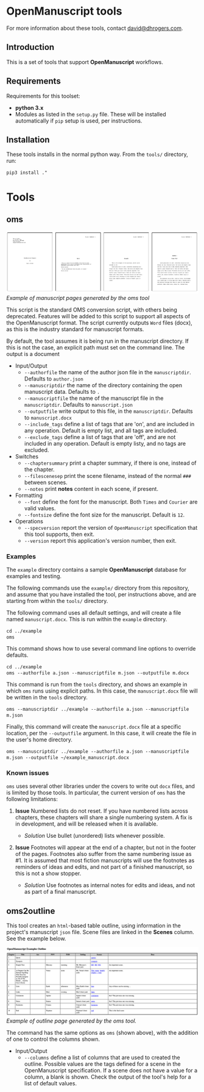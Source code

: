 # OpenManuscript tools

For more information about these tools, contact david@dhrogers.com.

## Introduction

This is a set of tools that support **OpenManuscript** workflows.

## Requirements

Requirements for this toolset:

- **python 3.x**
- Modules as listed in the ``setup.py`` file. These will be installed
  automatically if ``pip`` setup is used, per instructions.


## Installation 

These tools installs in the normal python way. From the `tools/` directory, run:

```
pip3 install ."
```

# Tools

## oms

![Page One](../img/pages.png)
*Example of manuscript pages generated by the oms tool*

This script is the standard OMS conversion script, with others being deprecated. 
Features will be added to this script to support all aspects of the OpenManuscript format. The script currently outputs ``Word`` files (docx), as this is the industry standard for manuscript formats.

By default, the tool assumes it is being run in the manuscript directory. If
this is not the case, an explicit path must set on the command line. The output is a document



- Input/Output
	- ``--authorfile`` the name of the author json file in the ``manuscriptdir``. Defaults to ``author.json``
	- ``--manuscriptdir`` the name of the directory containing the open manuscript data. Defaults to ``.``
	- ``--manuscriptfile`` the name of the manuscript file in the ``manuscriptdir``. Defaults to ``manuscript.json``
	- ``--outputfile`` write output to this file, in the ``manuscriptdir``. Defaults to ``manuscript.docx``
	- ``--include_tags`` define a list of tags that are 'on', and are included in any operation. Default is empty list, and all tags are included. 
	- ``--exclude_tags`` define a list of tags that are 'off', and are not included in any operation. Default is empty listy, and no tags are excluded.
- Switches
	- ``--chaptersummary`` print a chapter summary, if there is one, instead of the chapter.
	- ``--filescenesep`` print the scene filename, instead of the normal ``###`` between scenes.
	- ``--notes`` print **notes** content in each scene, if present.
- Formatting
	- ``--font`` define the font for the manuscript. Both ``Times`` and ``Courier`` are valid values.
	- ``--fontsize`` define the font size for the manuscript. Default is ``12``.
- Operations
	- ``--specversion`` report the version of ``OpenManuscript`` specification
      that this tool supports, then exit.
	- ``--version`` report this application's version number, then exit.


### Examples

The `example` directory contains a sample **OpenManuscript** database for examples
and testing.

The following commands use the `example/` directory from this repository, and assume 
that you have installed the tool, per instructions above, and are starting from 
within the `tools/` directory. 

The following command uses all default settings, and will create a file named `manuscript.docx`. 
This is run within the `example` directory.

```
cd ../example
oms
```

This command shows how to use several command line options to override defaults.

```
cd ../example
oms --authorfile a.json --manuscriptfile m.json --outputfile m.docx
```

This command is run from the `tools` directory, and shows an example in which
`oms` runs using explicit paths. In this case, the `manuscript.docx` file will
be written in the `tools` directory.

```
oms --manuscriptdir ../example --authorfile a.json --manuscriptfile m.json
```

Finally, this command will create the `manuscript.docx` file at a specific
location, per the `--outputfile` argument. In this case, it will create the file
in the user's home directory.

```
oms --manuscriptdir ../example --authorfile a.json --manuscriptfile m.json --outputfile ~/example_manuscript.docx
```

### Known issues

``oms`` uses several other libraries under the covers to write out ``docx``
files, and is limited by those tools. In particular, the current version of
``oms`` has the following limitations:

1. **Issue** Numbered lists do not reset. If you have numbered lists across chapters,
these chapters will share a single numbering system. A fix is in development,
and will be released when it is available.

    - *Solution* Use bullet (unordered) lists whenever possible.

2. **Issue** Footnotes will appear at the end of a chapter, but not in the footer of the
pages. Footnotes also suffer from the same numbering issue as #1. It is assumed
that most fiction manuscripts will use the footnotes as reminders of ideas and
edits, and not part of a finished manuscript, so this is not a show stopper.

    - *Solution* Use footnotes as internal notes for edits and ideas, and not as
      part of a final manuscript.

## oms2outline

This tool creates an ``html``-based table outline, using information in the project's manuscript ``json`` file. Scene files are linked in the **Scenes** column. See the example below.

![outline](../img/outline.png)
*Example of outline page generated by the oms tool.*

The command has the same options as ``oms`` (shown above), with the addition of one to control the columns shown.

- Input/Output
	- ``--columns`` define a list of columns that are used to created the
      outline. Possible values are the tags defined for a scene in the
      OpenManuscript specification. If a scene does not have a value for a 
      column, a blank is shown. Check the output of the tool's help for a 
      list of default values.
